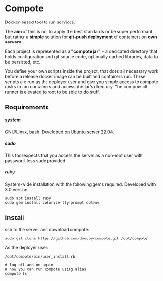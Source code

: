 # Compote
Docker-based tool to run services.

The **aim** of this is not to apply the best standards or be super performant but rather a **simple** solution for **git-push deployment** of containers on **own servers**.

Each project is represented as a **"compote jar"** - a dedicated directory that holds configuration and git source code, optionally cached libraries, data to be persisted, etc.

You define your own scripts inside the project, that does all necessary work before a release docker image can be built and containers run. These scripts are run as the deployer user and give you simple access to compote tasks to run containers and access the jar's directory. The compote cli runner is elevated to root to be able to do stuff.

## Requirements

##### system
GNU/Linux, bash. Developed on Ubuntu server 22.04.

##### sudo
This tool expects that you access the server as a non-root user with password-less sudo provided.

##### ruby
System-wide installation with the following gems required. Developed with 3.0 version.
```shell
sudo apt install ruby
sudo gem install colorize tty-prompt dotenv
```

## Install

ssh to the server and download compote:
```shell
sudo git clone https://github.com/doooby/compote.git /opt/compote
```

As the deployer user:
```shell
/opt/compote/bin/user_install.rb
```

```shell
# log off and on again
# now you can run compote using alias
compote ls
```
